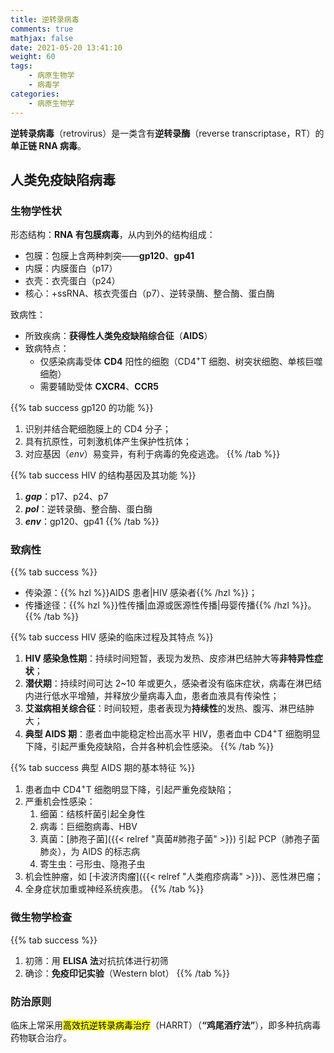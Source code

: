 ```yaml
---
title: 逆转录病毒
comments: true
mathjax: false
date: 2021-05-20 13:41:10
weight: 60
tags:
    - 病原生物学
    - 病毒学
categories:
    - 病原生物学
---
```


**逆转录病毒**（retrovirus）是一类含有**逆转录酶**（reverse transcriptase，RT）的**单正链 RNA 病毒**。

<!--more-->

## 人类免疫缺陷病毒

### 生物学性状

形态结构：**RNA 有包膜病毒**，从内到外的结构组成：
- 包膜：包膜上含两种刺突——**gp120**、**gp41**
- 内膜：内膜蛋白（p17）
- 衣壳：衣壳蛋白（p24）
- 核心：+ssRNA、核衣壳蛋白（p7）、逆转录酶、整合酶、蛋白酶

致病性：
- 所致疾病：**获得性人类免疫缺陷综合征**（**AIDS**）
- 致病特点：
    - 仅感染病毒受体 **CD4** 阳性的细胞（CD4<sup>+</sup>T 细胞、树突状细胞、单核巨噬细胞）
    - 需要辅助受体 **CXCR4**、**CCR5**

{{% tab success gp120 的功能 %}}
1. 识别并结合靶细胞膜上的 CD4 分子；
2. 具有抗原性，可刺激机体产生保护性抗体；
3. 对应基因（*env*）易变异，有利于病毒的免疫逃逸。
{{% /tab %}}

{{% tab success HIV 的结构基因及其功能 %}}
1. ***gap***：p17、p24、p7
2. ***pol***：逆转录酶、整合酶、蛋白酶
3. ***env***：gp120、gp41
{{% /tab %}}

### 致病性

{{% tab success %}}
- 传染源：{{% hzl %}}AIDS 患者|HIV 感染者{{% /hzl %}}；
- 传播途径：{{% hzl %}}性传播|血源或医源性传播|母婴传播{{% /hzl %}}。
{{% /tab %}}

{{% tab success HIV 感染的临床过程及其特点 %}}
1. **HIV 感染急性期**：持续时间短暂，表现为发热、皮疹淋巴结肿大等**非特异性症状**；
2. **潜伏期**：持续时间可达 2\~10 年或更久，感染者没有临床症状，病毒在淋巴结内进行低水平增殖，并释放少量病毒入血，患者血液具有传染性；
3. **艾滋病相关综合征**：时间较短，患者表现为**持续性**的发热、腹泻、淋巴结肿大；
4. **典型 AIDS 期**：患者血中能稳定检出高水平 HIV，患者血中 CD4<sup>+</sup>T 细胞明显下降，引起严重免疫缺陷，合并各种机会性感染。
{{% /tab %}}

{{% tab success 典型 AIDS 期的基本特征 %}}
1. 患者血中 CD4<sup>+</sup>T 细胞明显下降，引起严重免疫缺陷；
2. 严重机会性感染：
    1. 细菌：结核杆菌引起全身性
    2. 病毒：巨细胞病毒、HBV
    3. 真菌：[肺孢子菌]({{< relref "真菌#肺孢子菌" >}}) 引起 PCP（肺孢子菌肺炎），为 AIDS 的标志病
    4. 寄生虫：弓形虫、隐孢子虫
3. 机会性肿瘤，如 [卡波济肉瘤]({{< relref "人类疱疹病毒" >}})、恶性淋巴瘤；
4. 全身症状加重或神经系统疾患。
{{% /tab %}}

### 微生物学检查

{{% tab success %}}
1. 初筛：用 **ELISA 法**对抗抗体进行初筛
2. 确诊：**免疫印记实验**（Western blot）
{{% /tab %}}

### 防治原则

临床上常采用<mark>高效抗逆转录病毒治疗</mark>（HARRT）（**“鸡尾酒疗法”**），即多种抗病毒药物联合治疗。
